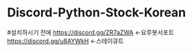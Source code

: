 # Discord-Python-Stock-Korean

#설치하시기 전에
https://discord.gg/ZR7aZWA <-요루봇서포트
https://discord.gg/u8AYWkH <-스테이큐트

